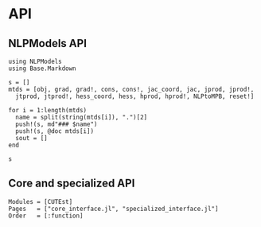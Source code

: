 # API

## NLPModels API

```@eval
using NLPModels
using Base.Markdown

s = []
mtds = [obj, grad, grad!, cons, cons!, jac_coord, jac, jprod, jprod!,
  jtprod, jtprod!, hess_coord, hess, hprod, hprod!, NLPtoMPB, reset!]

for i = 1:length(mtds)
  name = split(string(mtds[i]), ".")[2]
  push!(s, md"### $name")
  push!(s, @doc mtds[i])
  sout = []
end

s
```

## Core and specialized API

```@autodocs
Modules = [CUTEst]
Pages   = ["core_interface.jl", "specialized_interface.jl"]
Order   = [:function]
```
